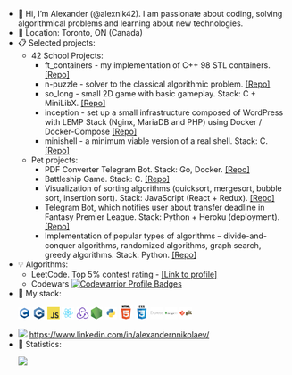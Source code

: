 - 👋 Hi, I’m Alexander (@alexnik42). I am passionate about coding, solving algorithmical problems and learning about new technologies.
- 🌆 Location: Toronto, ON (Canada)
- 📋 Selected projects:
     - 42 School Projects:
          - ft_containers - my implementation of C++ 98 STL containers. [[Repo]](https://github.com/alexnik42/ft_containers)
          - n-puzzle - solver to the classical algorithmic problem. [[Repo]](https://github.com/alexnik42/n-puzzle)
          - so_long - small 2D game with basic gameplay. Stack: C + MiniLibX. [[Repo]](https://github.com/alexnik42/so_long)
          - inception - set up a small infrastructure composed of WordPress with LEMP Stack (Nginx, MariaDB and PHP) using Docker / Docker-Compose [[Repo]](https://github.com/alexnik42/inception)
          - minishell - a minimum viable version of a real shell. Stack: C. [[Repo]](https://github.com/alexnik42/minishell)
     - Pet projects:
          - PDF Converter Telegram Bot. Stack: Go, Docker. [[Repo]](https://github.com/alexnik42/pdf-converter)
          - Battleship Game. Stack: C. [[Repo]](https://github.com/alexnik42/battleship)
          - Visualization of sorting algorithms (quicksort, mergesort, bubble sort, insertion sort). Stack: JavaScript (React + Redux). [[Repo]](https://github.com/alexnik42/sort-algos-app)
          - Telegram Bot, which notifies user about transfer deadline in Fantasy Premier League. Stack: Python + Heroku (deployment). [[Repo]](https://github.com/alexnik42/pl-fantasy-bot-public)
          - Implementation of popular types of algorithms – divide-and-conquer algorithms, randomized algorithms, graph search, greedy algorithms. Stack: Python. [[Repo]]( https://github.com/alexnik42/algorithms)
- 💡 Algorithms:
     - LeetCode. Top 5% contest rating - [[Link to profile]](https://leetcode.com/alexnik42/)
     - Codewars [![Codewarrior Profile Badges](https://www.codewars.com/users/alexnik42/badges/micro)](https://www.codewars.com/users/alexnik42)
- 🔨 My stack:
      <p>
          <img src="https://raw.githubusercontent.com/github/explore/80688e429a7d4ef2fca1e82350fe8e3517d3494d/topics/c/c.png" alt="C" height="22">
          <img src="https://raw.githubusercontent.com/github/explore/80688e429a7d4ef2fca1e82350fe8e3517d3494d/topics/cpp/cpp.png" alt="CPP" height="22">
          <img src="https://raw.githubusercontent.com/github/explore/80688e429a7d4ef2fca1e82350fe8e3517d3494d/topics/javascript/javascript.png" alt="Javascript" height="22">
          <img src="https://raw.githubusercontent.com/github/explore/80688e429a7d4ef2fca1e82350fe8e3517d3494d/topics/react/react.png" alt="React" height="22">
          <img src="https://raw.githubusercontent.com/github/explore/80688e429a7d4ef2fca1e82350fe8e3517d3494d/topics/redux/redux.png" alt="Redux" height="22">
          <img src="https://raw.githubusercontent.com/github/explore/80688e429a7d4ef2fca1e82350fe8e3517d3494d/topics/nodejs/nodejs.png" alt="NodeJS" height="22">
          <img src="https://raw.githubusercontent.com/github/explore/80688e429a7d4ef2fca1e82350fe8e3517d3494d/topics/python/python.png" alt="Python" height="22">
          <img src="https://raw.githubusercontent.com/github/explore/80688e429a7d4ef2fca1e82350fe8e3517d3494d/topics/html/html.png" alt="HTML" height="24">
          <img src="https://raw.githubusercontent.com/github/explore/80688e429a7d4ef2fca1e82350fe8e3517d3494d/topics/css/css.png" alt="CSS" height="24" >
          <img src="https://raw.githubusercontent.com/github/explore/80688e429a7d4ef2fca1e82350fe8e3517d3494d/topics/express/express.png" alt="Express" height="22">
          <img src="https://raw.githubusercontent.com/github/explore/80688e429a7d4ef2fca1e82350fe8e3517d3494d/topics/mongodb/mongodb.png" alt="Mongo" height="22">
          <img src="https://raw.githubusercontent.com/github/explore/80688e429a7d4ef2fca1e82350fe8e3517d3494d/topics/git/git.png" alt="git" height="22">
      </p>
- <img src="https://img.icons8.com/color/48/000000/linkedin-circled--v1.png" height="22"/> https://www.linkedin.com/in/alexandernnikolaev/
- 📌 Statistics:
     <p>
      <a href="https://github-readme-stats.vercel.app/api/top-langs/?username=alexnik42&layout=default">
          <img align="left" height="220" src="https://github-readme-stats.vercel.app/api/top-langs/?username=alexnik42&layout=default"/>
     </a>
     </p>

<!---
alexnik42/alexnik42 is a ✨ special ✨ repository because its `README.md` (this file) appears on your GitHub profile.
You can click the Preview link to take a look at your changes.
--->

